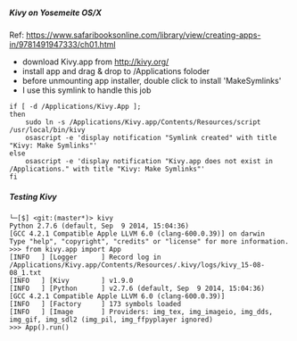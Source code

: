##### Kivy on Yosemeite OS/X

Ref: https://www.safaribooksonline.com/library/view/creating-apps-in/9781491947333/ch01.html

* download Kivy.app from  http://kivy.org/
* install app and drag & drop to /Applications foloder
* before unmounting app installer, double click to install 'MakeSymlinks'
* I use this symlink to handle this job

```
if [ -d /Applications/Kivy.App ];
then
    sudo ln -s /Applications/Kivy.app/Contents/Resources/script /usr/local/bin/kivy
    osascript -e 'display notification "Symlink created" with title "Kivy: Make Symlinks"'
else
    osascript -e 'display notification "Kivy.app does not exist in /Applications." with title "Kivy: Make Symlinks"'
fi
```

##### Testing Kivy

```
└─[$] <git:(master*)> kivy
Python 2.7.6 (default, Sep  9 2014, 15:04:36)
[GCC 4.2.1 Compatible Apple LLVM 6.0 (clang-600.0.39)] on darwin
Type "help", "copyright", "credits" or "license" for more information.
>>> from kivy.app import App
[INFO   ] [Logger      ] Record log in /Applications/Kivy.app/Contents/Resources/.kivy/logs/kivy_15-08-08_1.txt
[INFO   ] [Kivy        ] v1.9.0
[INFO   ] [Python      ] v2.7.6 (default, Sep  9 2014, 15:04:36)
[GCC 4.2.1 Compatible Apple LLVM 6.0 (clang-600.0.39)]
[INFO   ] [Factory     ] 173 symbols loaded
[INFO   ] [Image       ] Providers: img_tex, img_imageio, img_dds, img_gif, img_sdl2 (img_pil, img_ffpyplayer ignored)
>>> App().run()
```
